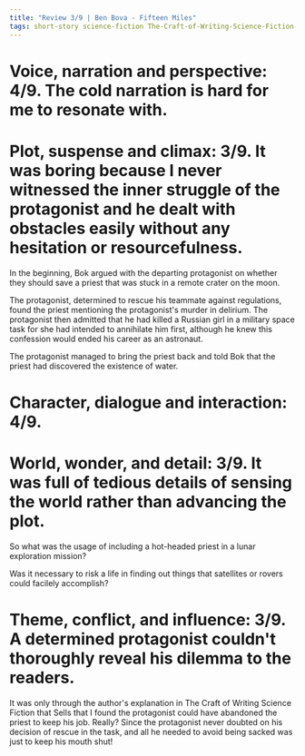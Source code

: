 ```yaml
---
title: "Review 3/9 | Ben Bova - Fifteen Miles"
tags: short-story science-fiction The-Craft-of-Writing-Science-Fiction-that-Sells short-science-fiction
---
```


# Voice, narration and perspective: 4/9. The cold narration is hard for me to resonate with.



# Plot, suspense and climax: 3/9. It was boring because I never witnessed the inner struggle of the protagonist and he dealt with obstacles easily without any hesitation or resourcefulness. 
In the beginning, Bok argued with the departing protagonist on whether they should save a priest that was stuck in a remote crater on the moon.

The protagonist, determined to rescue his teammate against regulations, found the priest mentioning the protagonist's murder in delirium. The protagonist then admitted that he had killed a Russian girl in a military space task for she had intended to annihilate him first, although he knew this confession would ended his career as an astronaut.

The protagonist managed to bring the priest back and told Bok that the priest had discovered the existence of water.



# Character, dialogue and interaction: 4/9.



# World, wonder, and detail: 3/9. It was full of tedious details of sensing the world rather than advancing the plot.
So what was the usage of including a hot-headed priest in a lunar exploration mission? 

Was it necessary to risk a life in finding out things that satellites or rovers could facilely accomplish?



# Theme, conflict, and influence: 3/9. A determined protagonist couldn't thoroughly reveal his dilemma to the readers. 
It was only through the author's explanation in The Craft of Writing Science Fiction that Sells that I found the protagonist could have abandoned the priest to keep his job. Really? Since the protagonist never doubted on his decision of rescue in the task, and all he needed to avoid being sacked was just to keep his mouth shut!




